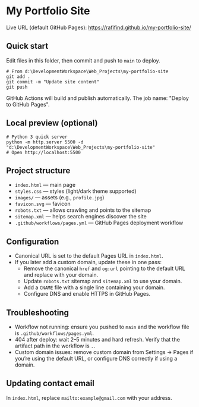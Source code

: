 # My Portfolio Site

Live URL (default GitHub Pages):
https://rafifind.github.io/my-portfolio-site/

## Quick start

Edit files in this folder, then commit and push to `main` to deploy.

```pwsh
# From d:\DevelopmentWorkspace\Web_Projects\my-portfolio-site
git add .
git commit -m "Update site content"
git push
```

GitHub Actions will build and publish automatically. The job name: "Deploy to GitHub Pages".

## Local preview (optional)

```pwsh
# Python 3 quick server
python -m http.server 5500 -d "d:\DevelopmentWorkspace\Web_Projects\my-portfolio-site"
# Open http://localhost:5500
```

## Project structure

- `index.html` — main page
- `styles.css` — styles (light/dark theme supported)
- `images/` — assets (e.g., `profile.jpg`)
- `favicon.svg` — favicon
- `robots.txt` — allows crawling and points to the sitemap
- `sitemap.xml` — helps search engines discover the site
- `.github/workflows/pages.yml` — GitHub Pages deployment workflow

## Configuration

- Canonical URL is set to the default Pages URL in `index.html`.
- If you later add a custom domain, update these in one pass:
  - Remove the canonical `href` and `og:url` pointing to the default URL and replace with your domain.
  - Update `robots.txt` sitemap and `sitemap.xml` to use your domain.
  - Add a `CNAME` file with a single line containing your domain.
  - Configure DNS and enable HTTPS in GitHub Pages.

## Troubleshooting

- Workflow not running: ensure you pushed to `main` and the workflow file is `.github/workflows/pages.yml`.
- 404 after deploy: wait 2–5 minutes and hard refresh. Verify that the artifact path in the workflow is `.`.
- Custom domain issues: remove custom domain from Settings → Pages if you’re using the default URL, or configure DNS correctly if using a domain.

## Updating contact email

In `index.html`, replace `mailto:example@gmail.com` with your address.
